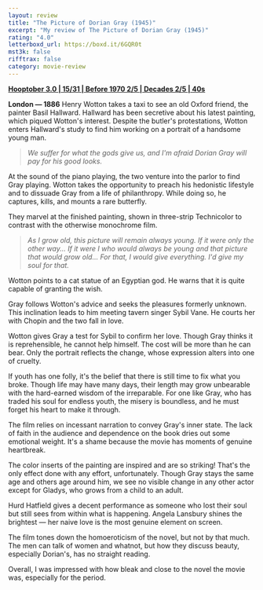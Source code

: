 ```yaml
---
layout: review
title: "The Picture of Dorian Gray (1945)"
excerpt: "My review of The Picture of Dorian Gray (1945)"
rating: "4.0"
letterboxd_url: https://boxd.it/6GQR0t
mst3k: false
rifftrax: false
category: movie-review
---
```


<b><a href="https://boxd.it/pRNoI/detail" rel="nofollow">Hooptober 3.0 | 15/31 | Before 1970 2/5 | Decades 2/5 | 40s</a></b>

<b>London — 1886</b>
Henry Wotton takes a taxi to see an old Oxford friend, the painter Basil Hallward. Hallward has been secretive about his latest painting, which piqued Wotton's interest. Despite the butler's protestations, Wotton enters Hallward's study to find him working on a portrait of a handsome young man.

<blockquote><i>We suffer for what the gods give us, and I'm afraid Dorian Gray will pay for his good looks.</i></blockquote>At the sound of the piano playing, the two venture into the parlor to find Gray playing. Wotton takes the opportunity to preach his hedonistic lifestyle and to dissuade Gray from a life of philanthropy. While doing so, he captures, kills, and mounts a rare butterfly.

They marvel at the finished painting, shown in three-strip Technicolor to contrast with the otherwise monochrome film.

<blockquote><i>As I grow old, this picture will remain always young. If it were only the other way... If it were I who would always be young and that picture that would grow old... For that, I would give everything. I'd give my soul for that.</i></blockquote>Wotton points to a cat statue of an Egyptian god. He warns that it is quite capable of granting the wish.

Gray follows Wotton's advice and seeks the pleasures formerly unknown. This inclination leads to him meeting tavern singer Sybil Vane. He courts her with Chopin and the two fall in love.

Wotton gives Gray a test for Sybil to confirm her love. Though Gray thinks it is reprehensible, he cannot help himself. The cost will be more than he can bear. Only the portrait reflects the change, whose expression alters into one of cruelty.

If youth has one folly, it's the belief that there is still time to fix what you broke. Though life may have many days, their length may grow unbearable with the hard-earned wisdom of the irreparable. For one like Gray, who has traded his soul for endless youth, the misery is boundless, and he must forget his heart to make it through.

The film relies on incessant narration to convey Gray's inner state. The lack of faith in the audience and dependence on the book dries out some emotional weight. It's a shame because the movie has moments of genuine heartbreak.

The color inserts of the painting are inspired and are so striking! That's the only effect done with any effort, unfortunately. Though Gray stays the same age and others age around him, we see no visible change in any other actor except for Gladys, who grows from a child to an adult.

Hurd Hatfield gives a decent performance as someone who lost their soul but still sees from within what is happening. Angela Lansbury shines the brightest — her naive love is the most genuine element on screen.

The film tones down the homoeroticism of the novel, but not by that much. The men can talk of women and whatnot, but how they discuss beauty, especially Dorian's, has no straight reading.

Overall, I was impressed with how bleak and close to the novel the movie was, especially for the period.
